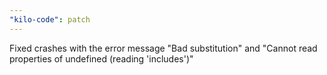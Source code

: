 ```yaml
---
"kilo-code": patch
---
```


Fixed crashes with the error message "Bad substitution" and "Cannot read properties of undefined (reading 'includes')"
